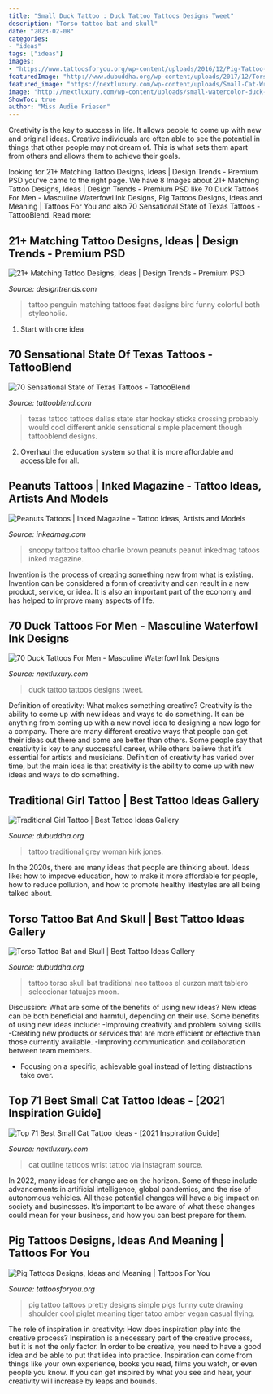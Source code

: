 ```yaml
---
title: "Small Duck Tattoo : Duck Tattoo Tattoos Designs Tweet"
description: "Torso tattoo bat and skull"
date: "2023-02-08"
categories:
- "ideas"
tags: ["ideas"]
images:
- "https://www.tattoosforyou.org/wp-content/uploads/2016/12/Pig-Tattoo-Drawing.jpg"
featuredImage: "http://www.dubuddha.org/wp-content/uploads/2017/12/Torso-Tattoo-Bat-and-Skull-by-Matt-Curzon-728x910.jpg"
featured_image: "https://nextluxury.com/wp-content/uploads/Small-Cat-Wrist-Tattoos-hiacyntaa.jpg"
image: "http://nextluxury.com/wp-content/uploads/small-watercolor-duck-tattoo-on-guys-chest.jpg"
ShowToc: true
author: "Miss Audie Friesen"
---
```



Creativity is the key to success in life. It allows people to come up with new and original ideas. Creative individuals are often able to see the potential in things that other people may not dream of. This is what sets them apart from others and allows them to achieve their goals.

	

		
looking for 21+ Matching Tattoo Designs, Ideas | Design Trends - Premium PSD you've came to the right page. We have 8 Images about 21+ Matching Tattoo Designs, Ideas | Design Trends - Premium PSD like 70 Duck Tattoos For Men - Masculine Waterfowl Ink Designs, Pig Tattoos Designs, Ideas and Meaning | Tattoos For You and also 70 Sensational State of Texas Tattoos - TattooBlend. Read more:
		
    
## 21+ Matching Tattoo Designs, Ideas | Design Trends - Premium PSD

<img loading=lazy src="https://images.designtrends.com/wp-content/uploads/2016/12/20165625/Matching-Penguin-Bird-Tattoo.jpg" onerror="this.onerror=null;this.src='https://tse3.mm.bing.net/th?id=OIP.4PMrgeSAtdSR4Q4nudN9pAHaHa&amp;pid=15.1';" alt="21+ Matching Tattoo Designs, Ideas | Design Trends - Premium PSD">

_Source: designtrends.com_

>tattoo penguin matching tattoos feet designs bird funny colorful both styleoholic. 

	

 1. Start with one idea

    
## 70 Sensational State Of Texas Tattoos - TattooBlend

<img loading=lazy src="https://tattooblend.com/wp-content/uploads/2015/11/state-of-Texas-ankle-tattoo.jpg" onerror="this.onerror=null;this.src='https://tse3.mm.bing.net/th?id=OIP.oWO1G-JeQ-phQu6G1A0bcQHaJ3&amp;pid=15.1';" alt="70 Sensational State of Texas Tattoos - TattooBlend">

_Source: tattooblend.com_

>texas tattoo tattoos dallas state star hockey sticks crossing probably would cool different ankle sensational simple placement though tattooblend designs. 

	

2. Overhaul the education system so that it is more affordable and accessible for all.

    
## Peanuts Tattoos | Inked Magazine - Tattoo Ideas, Artists And Models

<img loading=lazy src="https://www.inkedmag.com/.image/t_share/MTU5MDMyMjE2MTYxNTYwMzQ0/screen-shot-2015-11-06-at-14541-pm.png" onerror="this.onerror=null;this.src='https://tse2.mm.bing.net/th?id=OIP.nxyP6g9bUoA3IUtebjMcrgHaHY&amp;pid=15.1';" alt="Peanuts Tattoos | Inked Magazine - Tattoo Ideas, Artists and Models">

_Source: inkedmag.com_

>snoopy tattoos tattoo charlie brown peanuts peanut inkedmag tatoos inked magazine. 

	

Invention is the process of creating something new from what is existing. Invention can be considered a form of creativity and can result in a new product, service, or idea. It is also an important part of the economy and has helped to improve many aspects of life.

    
## 70 Duck Tattoos For Men - Masculine Waterfowl Ink Designs

<img loading=lazy src="http://nextluxury.com/wp-content/uploads/small-watercolor-duck-tattoo-on-guys-chest.jpg" onerror="this.onerror=null;this.src='https://tse1.mm.bing.net/th?id=OIP.WGDntMLV7kijGIIGBpD4MQHaHa&amp;pid=15.1';" alt="70 Duck Tattoos For Men - Masculine Waterfowl Ink Designs">

_Source: nextluxury.com_

>duck tattoo tattoos designs tweet. 

	

Definition of creativity: What makes something creative?
Creativity is the ability to come up with new ideas and ways to do something. It can be anything from coming up with a new novel idea to designing a new logo for a company. There are many different creative ways that people can get their ideas out there and some are better than others. Some people say that creativity is key to any successful career, while others believe that it’s essential for artists and musicians. Definition of creativity has varied over time, but the main idea is that creativity is the ability to come up with new ideas and ways to do something.

    
## Traditional Girl Tattoo | Best Tattoo Ideas Gallery

<img loading=lazy src="http://www.dubuddha.org/wp-content/uploads/2015/11/Traditional-Girl-Tattoo-by-Kirk-Jones.jpg" onerror="this.onerror=null;this.src='https://tse1.mm.bing.net/th?id=OIP.O-7nGNAwihhBL2SAArtaZwHaHa&amp;pid=15.1';" alt="Traditional Girl Tattoo | Best Tattoo Ideas Gallery">

_Source: dubuddha.org_

>tattoo traditional grey woman kirk jones. 

	

In the 2020s, there are many ideas that people are thinking about. Ideas like: how to improve education, how to make it more affordable for people, how to reduce pollution, and how to promote healthy lifestyles are all being talked about.

    
## Torso Tattoo Bat And Skull | Best Tattoo Ideas Gallery

<img loading=lazy src="http://www.dubuddha.org/wp-content/uploads/2017/12/Torso-Tattoo-Bat-and-Skull-by-Matt-Curzon-728x910.jpg" onerror="this.onerror=null;this.src='https://tse3.mm.bing.net/th?id=OIP.qWDSijHvvHRu4mVbkxTqgAHaJQ&amp;pid=15.1';" alt="Torso Tattoo Bat and Skull | Best Tattoo Ideas Gallery">

_Source: dubuddha.org_

>tattoo torso skull bat traditional neo tattoos el curzon matt tablero seleccionar tatuajes moon. 

	

Discussion: What are some of the benefits of using new ideas?
New ideas can be both beneficial and harmful, depending on their use. Some benefits of using new ideas include: 
-Improving creativity and problem solving skills.
-Creating new products or services that are more efficient or effective than those currently available.
-Improving communication and collaboration between team members. 
- Focusing on a specific, achievable goal instead of letting distractions take over.

    
## Top 71 Best Small Cat Tattoo Ideas - [2021 Inspiration Guide]

<img loading=lazy src="https://nextluxury.com/wp-content/uploads/Small-Cat-Wrist-Tattoos-hiacyntaa.jpg" onerror="this.onerror=null;this.src='https://tse4.mm.bing.net/th?id=OIP.q8huSeLRBpInerMrtY2RIQHaHa&amp;pid=15.1';" alt="Top 71 Best Small Cat Tattoo Ideas - [2021 Inspiration Guide]">

_Source: nextluxury.com_

>cat outline tattoos wrist tattoo via instagram source. 

	

In 2022, many ideas for change are on the horizon. Some of these include advancements in artificial intelligence, global pandemics, and the rise of autonomous vehicles. All these potential changes will have a big impact on society and businesses. It’s important to be aware of what these changes could mean for your business, and how you can best prepare for them.

    
## Pig Tattoos Designs, Ideas And Meaning | Tattoos For You

<img loading=lazy src="https://www.tattoosforyou.org/wp-content/uploads/2016/12/Pig-Tattoo-Drawing.jpg" onerror="this.onerror=null;this.src='https://tse1.mm.bing.net/th?id=OIP.MkssgFKZbffmB4OgRw4pDQAAAA&amp;pid=15.1';" alt="Pig Tattoos Designs, Ideas and Meaning | Tattoos For You">

_Source: tattoosforyou.org_

>pig tattoo tattoos pretty designs simple pigs funny cute drawing shoulder cool piglet meaning tiger tatoo amber vegan casual flying. 

	

The role of inspiration in creativity: How does inspiration play into the creative process?
Inspiration is a necessary part of the creative process, but it is not the only factor. In order to be creative, you need to have a good idea and be able to put that idea into practice. Inspiration can come from things like your own experience, books you read, films you watch, or even people you know. If you can get inspired by what you see and hear, your creativity will increase by leaps and bounds.

